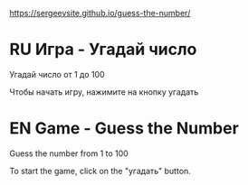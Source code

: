 <https://sergeevsite.github.io/guess-the-number/>

# RU Игра - Угадай число
 Угадай число от 1 до 100
 
 Чтобы начать игру, нажимите на кнопку угадать

# EN Game - Guess the Number
 Guess the number from 1 to 100
 
To start the game, click on the "угадать" button.
 
